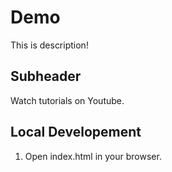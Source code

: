 # Demo

This is description!


## Subheader

Watch tutorials on Youtube.

## Local Developement

1. Open index.html in your browser.